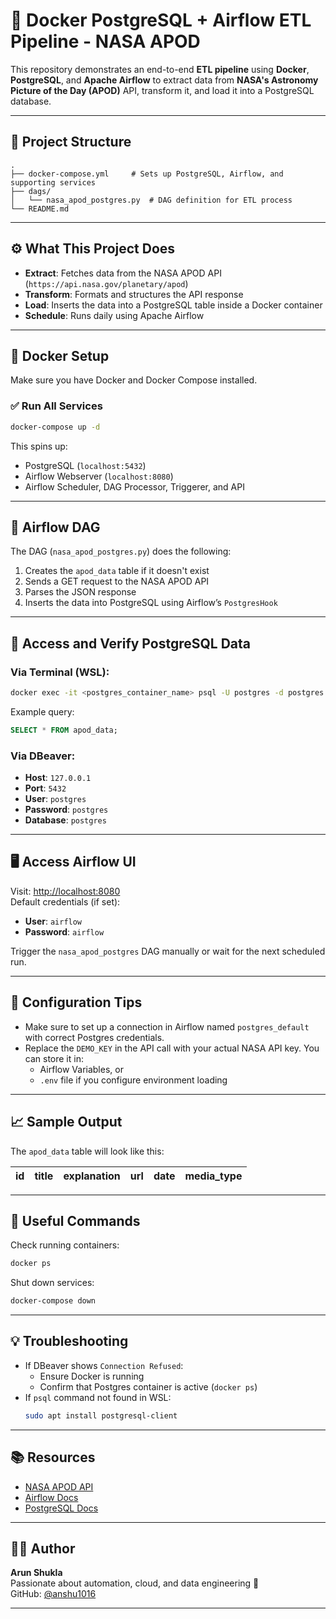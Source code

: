 
# 🚀 Docker PostgreSQL + Airflow ETL Pipeline - NASA APOD

This repository demonstrates an end-to-end **ETL pipeline** using **Docker**, **PostgreSQL**, and **Apache Airflow** to extract data from **NASA's Astronomy Picture of the Day (APOD)** API, transform it, and load it into a PostgreSQL database.

---

## 📌 Project Structure

```
.
├── docker-compose.yml     # Sets up PostgreSQL, Airflow, and supporting services
├── dags/
│   └── nasa_apod_postgres.py  # DAG definition for ETL process
└── README.md
```

---

## ⚙️ What This Project Does

- **Extract**: Fetches data from the NASA APOD API (`https://api.nasa.gov/planetary/apod`)
- **Transform**: Formats and structures the API response
- **Load**: Inserts the data into a PostgreSQL table inside a Docker container
- **Schedule**: Runs daily using Apache Airflow

---

## 🐳 Docker Setup

Make sure you have Docker and Docker Compose installed.

### ✅ Run All Services

```bash
docker-compose up -d
```

This spins up:
- PostgreSQL (`localhost:5432`)
- Airflow Webserver (`localhost:8080`)
- Airflow Scheduler, DAG Processor, Triggerer, and API

---

## 🧠 Airflow DAG

The DAG (`nasa_apod_postgres.py`) does the following:

1. Creates the `apod_data` table if it doesn't exist
2. Sends a GET request to the NASA APOD API
3. Parses the JSON response
4. Inserts the data into PostgreSQL using Airflow’s `PostgresHook`

---

## 🧪 Access and Verify PostgreSQL Data

### Via Terminal (WSL):
```bash
docker exec -it <postgres_container_name> psql -U postgres -d postgres
```

Example query:
```sql
SELECT * FROM apod_data;
```

### Via DBeaver:
- **Host**: `127.0.0.1`
- **Port**: `5432`
- **User**: `postgres`
- **Password**: `postgres`
- **Database**: `postgres`

---

## 🖥️ Access Airflow UI

Visit: [http://localhost:8080](http://localhost:8080)  
Default credentials (if set):
- **User**: `airflow`
- **Password**: `airflow`

Trigger the `nasa_apod_postgres` DAG manually or wait for the next scheduled run.

---

## 🔐 Configuration Tips

- Make sure to set up a connection in Airflow named `postgres_default` with correct Postgres credentials.
- Replace the `DEMO_KEY` in the API call with your actual NASA API key. You can store it in:
  - Airflow Variables, or
  - `.env` file if you configure environment loading

---

## 📈 Sample Output

The `apod_data` table will look like this:

| id | title | explanation | url | date | media_type |
|----|-------|-------------|-----|------|------------|

---

## 📎 Useful Commands

Check running containers:
```bash
docker ps
```

Shut down services:
```bash
docker-compose down
```

---

## 💡 Troubleshooting

- If DBeaver shows `Connection Refused`:
  - Ensure Docker is running
  - Confirm that Postgres container is active (`docker ps`)
- If `psql` command not found in WSL:
  ```bash
  sudo apt install postgresql-client
  ```

---

## 📚 Resources

- [NASA APOD API](https://api.nasa.gov/)
- [Airflow Docs](https://airflow.apache.org/docs/apache-airflow/stable/index.html)
- [PostgreSQL Docs](https://www.postgresql.org/docs/)

---

## 👨‍💻 Author

**Arun Shukla**  
Passionate about automation, cloud, and data engineering 🚀  
GitHub: [@anshu1016](https://github.com/anshu1016)

---

